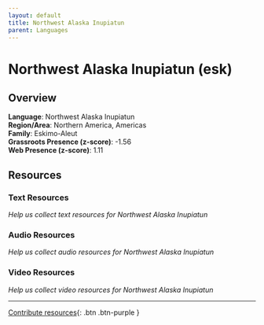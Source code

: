 ```yaml
---
layout: default
title: Northwest Alaska Inupiatun
parent: Languages
---
```


# Northwest Alaska Inupiatun (esk)

## Overview

**Language**: Northwest Alaska Inupiatun  
**Region/Area**: Northern America, Americas  
**Family**: Eskimo-Aleut  
**Grassroots Presence (z-score)**: -1.56  
**Web Presence (z-score)**: 1.11  

## Resources

### Text Resources
*Help us collect text resources for Northwest Alaska Inupiatun*

### Audio Resources
*Help us collect audio resources for Northwest Alaska Inupiatun*

### Video Resources
*Help us collect video resources for Northwest Alaska Inupiatun*

---

[Contribute resources](https://forms.office.com/e/1SfLJx3u1r){: .btn .btn-purple }
